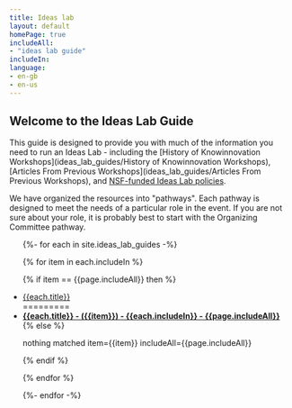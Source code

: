 ```yaml
---
title: Ideas lab
layout: default
homePage: true
includeAll: 
- "ideas lab guide"
includeIn: 
language:
- en-gb
- en-us
---
```

## Welcome to the Ideas Lab Guide

This guide is designed to provide you with much of the information you need to run an Ideas Lab - including the [History of Knowinnovation Workshops](ideas_lab_guides/History of Knowinnovation Workshops), [Articles From Previous Workshops](ideas_lab_guides/Articles From Previous Workshops), and [NSF-funded Ideas Lab policies](https://www.nsf.gov/pubs/policydocs/pappguide/nsf16001/nsf16_1.pdf#page#54). 

We have organized the resources into "pathways". Each pathway is designed to meet the needs of a particular role in the event. If you are not sure about your role, it is probably best to start with the Organizing Committee pathway.


<ul>
{%- for each in site.ideas_lab_guides -%}

{% for item in each.includeIn %}

{% if item == {{page.includeAll}} then %}

<li><a href="{{each.url}}">{{each.title}}</a></li>
=========
<li><strong><a href="{{each.url}}">{{each.title}} - ({{item}}) - {{each.includeIn}}  - {{page.includeAll}}</a></strong></li>
{% else %}
<p>nothing matched  item={{item}} includeAll={{page.includeAll}}</p>
{% endif %}

{% endfor %}

{%- endfor -%}
</ul>